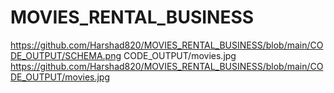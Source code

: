 # MOVIES_RENTAL_BUSINESS
https://github.com/Harshad820/MOVIES_RENTAL_BUSINESS/blob/main/CODE_OUTPUT/SCHEMA.png
CODE_OUTPUT/movies.jpg
https://github.com/Harshad820/MOVIES_RENTAL_BUSINESS/blob/main/CODE_OUTPUT/movies.jpg
